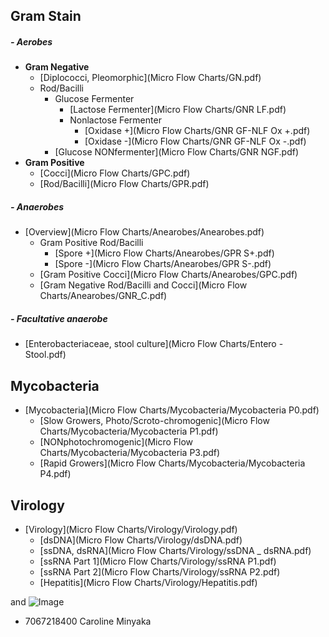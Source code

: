 ## Gram Stain
##### - Aerobes
  - **Gram Negative**
    - [Diplococci, Pleomorphic](Micro Flow Charts/GN.pdf)
    - Rod/Bacilli
      - Glucose Fermenter
        - [Lactose Fermenter](Micro Flow Charts/GNR LF.pdf)
        - Nonlactose Fermenter
          - [Oxidase +](Micro Flow Charts/GNR GF-NLF Ox +.pdf)
          - [Oxidase -](Micro Flow Charts/GNR GF-NLF Ox -.pdf)
      - [Glucose NONfermenter](Micro Flow Charts/GNR NGF.pdf)
  - **Gram Positive**
    - [Cocci](Micro Flow Charts/GPC.pdf)
    - [Rod/Bacilli](Micro Flow Charts/GPR.pdf)

##### - Anaerobes
  - [Overview](Micro Flow Charts/Anearobes/Anearobes.pdf)
    - Gram Positive Rod/Bacilli
      - [Spore +](Micro Flow Charts/Anearobes/GPR S+.pdf)
      - [Spore -](Micro Flow Charts/Anearobes/GPR S-.pdf)
    - [Gram Positive Cocci](Micro Flow Charts/Anearobes/GPC.pdf)
    - [Gram Negative Rod/Bacilli and Cocci](Micro Flow Charts/Anearobes/GNR_C.pdf)

##### - Facultative anaerobe
  - [Enterobacteriaceae, stool culture](Micro Flow Charts/Entero - Stool.pdf)

## Mycobacteria
- [Mycobacteria](Micro Flow Charts/Mycobacteria/Mycobacteria P0.pdf)
  - [Slow Growers, Photo/Scroto-chromogenic](Micro Flow Charts/Mycobacteria/Mycobacteria P1.pdf)
  - [NONphotochromogenic](Micro Flow Charts/Mycobacteria/Mycobacteria P3.pdf)
  - [Rapid Growers](Micro Flow Charts/Mycobacteria/Mycobacteria P4.pdf)

## Virology
- [Virology](Micro Flow Charts/Virology/Virology.pdf)
  - [dsDNA](Micro Flow Charts/Virology/dsDNA.pdf)
  - [ssDNA, dsRNA](Micro Flow Charts/Virology/ssDNA _ dsRNA.pdf)
  - [ssRNA Part 1](Micro Flow Charts/Virology/ssRNA P1.pdf)
  - [ssRNA Part 2](Micro Flow Charts/Virology/ssRNA P2.pdf)
  - [Hepatitis](Micro Flow Charts/Virology/Hepatitis.pdf)


and ![Image](src)

- 7067218400 Caroline Minyaka
